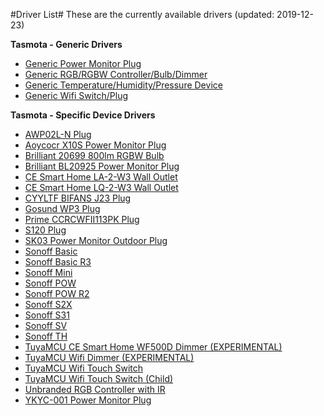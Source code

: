 #Driver List#
These are the currently available drivers (updated: 2019-12-23)

**Tasmota - Generic Drivers**
* [Generic Power Monitor Plug](https://github.com/markus-li/Hubitat/blob/master/drivers/expanded/tasmota-generic-pm-plug-expanded.groovy)
* [Generic RGB/RGBW Controller/Bulb/Dimmer](https://github.com/markus-li/Hubitat/blob/master/drivers/expanded/tasmota-generic-rgb-rgbw-controller-bulb-dimmer-expanded.groovy)
* [Generic Temperature/Humidity/Pressure Device](https://github.com/markus-li/Hubitat/blob/master/drivers/expanded/tasmota-generic-thp-device-expanded.groovy)
* [Generic Wifi Switch/Plug](https://github.com/markus-li/Hubitat/blob/master/drivers/expanded/tasmota-generic-wifi-switch-plug-expanded.groovy)

**Tasmota - Specific Device Drivers**
* [AWP02L-N Plug](https://github.com/markus-li/Hubitat/blob/master/drivers/expanded/tasmota-awp02l-n-plug-expanded.groovy)
* [Aoycocr X10S Power Monitor Plug](https://github.com/markus-li/Hubitat/blob/master/drivers/expanded/tasmota-aoycocr-x10s-pm-plug-expanded.groovy)
* [Brilliant 20699 800lm RGBW Bulb](https://github.com/markus-li/Hubitat/blob/master/drivers/expanded/tasmota-brilliant-20699-rgbw-bulb-expanded.groovy)
* [Brilliant BL20925 Power Monitor Plug](https://github.com/markus-li/Hubitat/blob/master/drivers/expanded/tasmota-brilliant-bl20925-pm-plug-expanded.groovy)
* [CE Smart Home LA-2-W3 Wall Outlet](https://github.com/markus-li/Hubitat/blob/master/drivers/expanded/tasmota-ce-la-2-w3-wall-outlet-expanded.groovy)
* [CE Smart Home LQ-2-W3 Wall Outlet](https://github.com/markus-li/Hubitat/blob/master/drivers/expanded/tasmota-ce-lq-2-w3-wall-outlet-expanded.groovy)
* [CYYLTF BIFANS J23 Plug](https://github.com/markus-li/Hubitat/blob/master/drivers/expanded/tasmota-cyyltf-bifans-j23-plug-expanded.groovy)
* [Gosund WP3 Plug](https://github.com/markus-li/Hubitat/blob/master/drivers/expanded/tasmota-gosund-wp3-plug-expanded.groovy)
* [Prime CCRCWFII113PK Plug](https://github.com/markus-li/Hubitat/blob/master/drivers/expanded/tasmota-prime-ccrcwfii113pk-plug-expanded.groovy)
* [S120 Plug](https://github.com/markus-li/Hubitat/blob/master/drivers/expanded/tasmota-s120-plug-expanded.groovy)
* [SK03 Power Monitor Outdoor Plug](https://github.com/markus-li/Hubitat/blob/master/drivers/expanded/tasmota-sk03-pm-outdoor-plug-expanded.groovy)
* [Sonoff Basic](https://github.com/markus-li/Hubitat/blob/master/drivers/expanded/tasmota-sonoff-basic-expanded.groovy)
* [Sonoff Basic R3](https://github.com/markus-li/Hubitat/blob/master/drivers/expanded/tasmota-sonoff-basic-r3-expanded.groovy)
* [Sonoff Mini](https://github.com/markus-li/Hubitat/blob/master/drivers/expanded/tasmota-sonoff-mini-expanded.groovy)
* [Sonoff POW](https://github.com/markus-li/Hubitat/blob/master/drivers/expanded/tasmota-sonoff-pow-expanded.groovy)
* [Sonoff POW R2](https://github.com/markus-li/Hubitat/blob/master/drivers/expanded/tasmota-sonoff-powr2-expanded.groovy)
* [Sonoff S2X](https://github.com/markus-li/Hubitat/blob/master/drivers/expanded/tasmota-sonoff-s2x-expanded.groovy)
* [Sonoff S31](https://github.com/markus-li/Hubitat/blob/master/drivers/expanded/tasmota-sonoff-s31-expanded.groovy)
* [Sonoff SV](https://github.com/markus-li/Hubitat/blob/master/drivers/expanded/tasmota-sonoff-sv-expanded.groovy)
* [Sonoff TH](https://github.com/markus-li/Hubitat/blob/master/drivers/expanded/tasmota-sonoff-th-expanded.groovy)
* [TuyaMCU CE Smart Home WF500D Dimmer (EXPERIMENTAL)](https://github.com/markus-li/Hubitat/blob/master/drivers/expanded/tasmota-tuyamcu-ce-wf500d-dimmer-expanded.groovy)
* [TuyaMCU Wifi Dimmer (EXPERIMENTAL)](https://github.com/markus-li/Hubitat/blob/master/drivers/expanded/tasmota-tuyamcu-wifi-dimmer-expanded.groovy)
* [TuyaMCU Wifi Touch Switch](https://github.com/markus-li/Hubitat/blob/master/drivers/expanded/tasmota-tuyamcu-wifi-touch-switch-expanded.groovy)
* [TuyaMCU Wifi Touch Switch (Child)](https://github.com/markus-li/Hubitat/blob/master/drivers/expanded/tasmota-tuyamcu-wifi-touch-switch-child-expanded.groovy)
* [Unbranded RGB Controller with IR](https://github.com/markus-li/Hubitat/blob/master/drivers/expanded/tasmota-unbranded-rgb-controller-with-ir-expanded.groovy)
* [YKYC-001 Power Monitor Plug](https://github.com/markus-li/Hubitat/blob/master/drivers/expanded/tasmota-ykyc-001-pm-plug-expanded.groovy)
